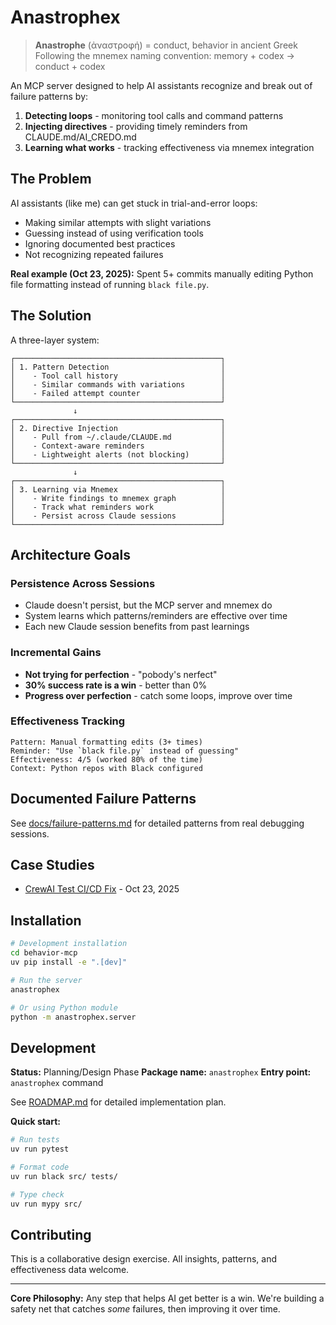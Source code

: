 # Anastrophex

> **Anastrophe** (ἀναστροφή) = conduct, behavior in ancient Greek
> Following the mnemex naming convention: memory + codex → conduct + codex

An MCP server designed to help AI assistants recognize and break out of failure patterns by:
1. **Detecting loops** - monitoring tool calls and command patterns
2. **Injecting directives** - providing timely reminders from CLAUDE.md/AI_CREDO.md
3. **Learning what works** - tracking effectiveness via mnemex integration

## The Problem

AI assistants (like me) can get stuck in trial-and-error loops:
- Making similar attempts with slight variations
- Guessing instead of using verification tools
- Ignoring documented best practices
- Not recognizing repeated failures

**Real example (Oct 23, 2025):** Spent 5+ commits manually editing Python file formatting instead of running `black file.py`.

## The Solution

A three-layer system:

```
┌──────────────────────────────────────────────┐
│ 1. Pattern Detection                         │
│    - Tool call history                       │
│    - Similar commands with variations        │
│    - Failed attempt counter                  │
└──────────────────────────────────────────────┘
              ↓
┌──────────────────────────────────────────────┐
│ 2. Directive Injection                       │
│    - Pull from ~/.claude/CLAUDE.md           │
│    - Context-aware reminders                 │
│    - Lightweight alerts (not blocking)       │
└──────────────────────────────────────────────┘
              ↓
┌──────────────────────────────────────────────┐
│ 3. Learning via Mnemex                       │
│    - Write findings to mnemex graph          │
│    - Track what reminders work               │
│    - Persist across Claude sessions          │
└──────────────────────────────────────────────┘
```

## Architecture Goals

### Persistence Across Sessions
- Claude doesn't persist, but the MCP server and mnemex do
- System learns which patterns/reminders are effective over time
- Each new Claude session benefits from past learnings

### Incremental Gains
- **Not trying for perfection** - "pobody's nerfect"
- **30% success rate is a win** - better than 0%
- **Progress over perfection** - catch some loops, improve over time

### Effectiveness Tracking
```
Pattern: Manual formatting edits (3+ times)
Reminder: "Use `black file.py` instead of guessing"
Effectiveness: 4/5 (worked 80% of the time)
Context: Python repos with Black configured
```

## Documented Failure Patterns

See [docs/failure-patterns.md](docs/failure-patterns.md) for detailed patterns from real debugging sessions.

## Case Studies

- [CrewAI Test CI/CD Fix](examples/crewai-test-case-study.md) - Oct 23, 2025

## Installation

```bash
# Development installation
cd behavior-mcp
uv pip install -e ".[dev]"

# Run the server
anastrophex

# Or using Python module
python -m anastrophex.server
```

## Development

**Status:** Planning/Design Phase
**Package name:** `anastrophex`
**Entry point:** `anastrophex` command

See [ROADMAP.md](ROADMAP.md) for detailed implementation plan.

**Quick start:**
```bash
# Run tests
uv run pytest

# Format code
uv run black src/ tests/

# Type check
uv run mypy src/
```

## Contributing

This is a collaborative design exercise. All insights, patterns, and effectiveness data welcome.

---

**Core Philosophy:** Any step that helps AI get better is a win. We're building a safety net that catches *some* failures, then improving it over time.
